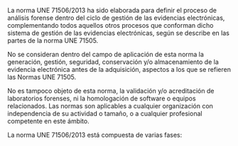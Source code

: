 La norma UNE 71506/2013 ha sido elaborada para definir el proceso de análisis forense dentro del ciclo de gestión de las evidencias electrónicas, complementando todos aquellos otros procesos que conforman dicho sistema de gestión de las evidencias electrónicas, según se describe en las partes de la norma UNE 71505.

No se consideran dentro del campo de aplicación de esta norma la generación, gestión, seguridad, conservación y/o almacenamiento de la evidencia electrónica antes de la adquisición, aspectos a los que se refieren las Normas UNE 71505.

No es tampoco objeto de esta norma, la validación y/o acreditación de laboratorios forenses, ni la homologación de software o equipos relacionados.  Las normas son aplicables a cualquier organización con independencia de su actividad o tamaño, o a cualquier profesional competente en este ámbito.

La norma UNE 71506/2013 está compuesta de varias fases:

